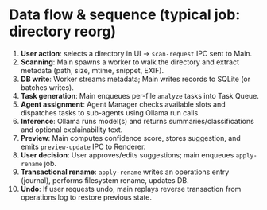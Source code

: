# Data flow & sequence (typical job: directory reorg)

1. **User action**: selects a directory in UI → `scan-request` IPC sent to Main.
2. **Scanning**: Main spawns a worker to walk the directory and extract metadata (path, size, mtime, snippet, EXIF).
3. **DB write**: Worker streams metadata; Main writes records to SQLite (or batches writes).
4. **Task generation**: Main enqueues per-file `analyze` tasks into Task Queue.
5. **Agent assignment**: Agent Manager checks available slots and dispatches tasks to sub-agents using Ollama run calls.
6. **Inference**: Ollama runs model(s) and returns summaries/classifications and optional explainability text.
7. **Preview**: Main computes confidence score, stores suggestion, and emits `preview-update` IPC to Renderer.
8. **User decision**: User approves/edits suggestions; main enqueues `apply-rename` job.
9. **Transactional rename**: `apply-rename` writes an operations entry (journal), performs filesystem rename, updates DB.
10. **Undo**: If user requests undo, main replays reverse transaction from operations log to restore previous state.
